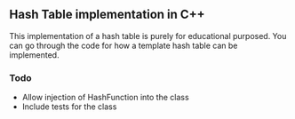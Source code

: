 ## Hash Table implementation in C++

This implementation of a hash table is purely for educational purposed. You can go through the code for how a template hash table can be implemented.

### Todo
- Allow injection of HashFunction into the class
- Include tests for the class
